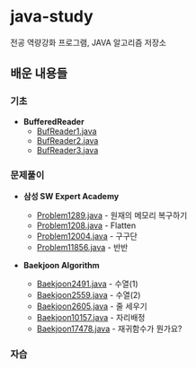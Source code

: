# java-study
전공 역량강화 프로그램, JAVA 알고리즘 저장소

## 배운 내용들
### 기초
 * **BufferedReader**
    * [BufReader1.java](src/test/io/BufReader1.java)
    * [BufReader2.java](src/test/io/BufReader2.java)
    * [BufReader3.java](src/test/io/BufReader3.java)

### 문제풀이
 * **삼성 SW Expert Academy**
    * [Problem1289.java](src/swexpert/Problem1289.java) - 원재의 메모리 복구하기
    * [Problem1208.java](src/swexpert/Problem1208.java) - Flatten
    * [Problem12004.java](src/swexpert/Problem12004.java) - 구구단
    * [Problem11856.java](src/swexpert/Problem11856.java) - 반반

 * **Baekjoon Algorithm**
    * [Baekjoon2491.java](src/swexpert/Baekjoon2491.java) - 수열(1)
    * [Baekjoon2559.java](src/swexpert/Baekjoon2559.java) - 수열(2)
    * [Baekjoon2605.java](src/swexpert/Baekjoon2605.java) - 줄 세우기
    * [Baekjoon10157.java](src/swexpert/Baekjoon10157.java) - 자리배정
    * [Baekjoon17478.java](src/swexpert/Baekjoon17478.java) - 재귀함수가 뭔가요?

### 자습